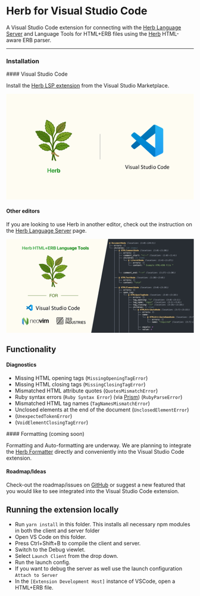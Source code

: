 # Herb for Visual Studio Code

A Visual Studio Code extension for connecting with the [Herb Language Server](https://github.com/marcoroth/herb/tree/main/javascript/packages/language-server#readme) and Language Tools for HTML+ERB files using the [Herb](https://herb-tools.dev) HTML-aware ERB parser.

---

### Installation

#### Visual Studio Code

Install the [Herb LSP extension](https://marketplace.visualstudio.com/items?itemName=marcoroth.herb-lsp) from the Visual Studio Marketplace.

[![](./assets/herb-vscode.png)](https://marketplace.visualstudio.com/items?itemName=marcoroth.herb-lsp)

#### Other editors

If you are looking to use Herb in another editor, check out the instruction on the [Herb Language Server](https://github.com/marcoroth/herb/tree/main/javascript/packages/language-server#readme) page.

[![](./assets/herb-lsp.png)](https://github.com/marcoroth/herb/tree/main/javascript/packages/language-server#readme)

## Functionality

#### Diagnostics

* Missing HTML opening tags (`MissingOpeningTagError`)
* Missing HTML closing tags (`MissingClosingTagError`)
* Mismatched HTML attribute quotes (`QuotesMismatchError`)
* Ruby syntax errors (`Ruby Syntax Error`) (via [Prism](https://github.com/ruby/prism)) (`RubyParseError`)
* Mismatched HTML tag names (`TagNamesMismatchError`)
* Unclosed elements at the end of the document (`UnclosedElementError`)
* (`UnexpectedTokenError`)
* (`VoidElementClosingTagError`)

#### Formatting (coming soon)

Formatting and Auto-formatting are underway. We are planning to integrate the [Herb Formatter](https://x.com/marcoroth_/status/1936935430173471079) directly and conveniently into the Visual Studio Code extension.

#### Roadmap/Ideas

Check-out the roadmap/issues on [GitHub](https://github.com/marcoroth/herb) or suggest a new featured that you would like to see integrated into the Visual Studio Code extension.

## Running the extension locally

- Run `yarn install` in this folder. This installs all necessary npm modules in both the client and server folder
- Open VS Code on this folder.
- Press Ctrl+Shift+B to compile the client and server.
- Switch to the Debug viewlet.
- Select `Launch Client` from the drop down.
- Run the launch config.
- If you want to debug the server as well use the launch configuration `Attach to Server`
- In the `[Extension Development Host]` instance of VSCode, open a HTML+ERB file.
